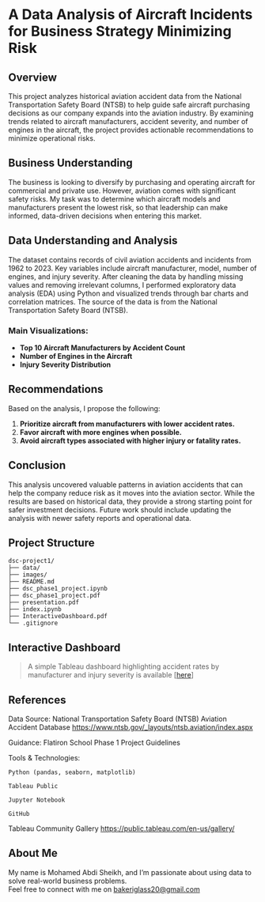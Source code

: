 # A Data Analysis of Aircraft Incidents for Business Strategy Minimizing Risk

## Overview
This project analyzes historical aviation accident data from the National Transportation Safety Board (NTSB) to help guide safe aircraft purchasing decisions as our company expands into the aviation industry. By examining trends related to aircraft manufacturers, accident severity, and number of engines in the aircraft, the project provides actionable recommendations to minimize operational risks.

## Business Understanding
The business is looking to diversify by purchasing and operating aircraft for commercial and private use. However, aviation comes with significant safety risks. My task was to determine which aircraft models and manufacturers present the lowest risk, so that leadership can make informed, data-driven decisions when entering this market.

## Data Understanding and Analysis
The dataset contains records of civil aviation accidents and incidents from 1962 to 2023. Key variables include aircraft manufacturer, model, number of engines, and injury severity. After cleaning the data by handling missing values and removing irrelevant columns, I performed exploratory data analysis (EDA) using Python and visualized trends through bar charts and correlation matrices. The source of the data is from the National Transportation Safety Board (NTSB).

### Main Visualizations:
- **Top 10 Aircraft Manufacturers by Accident Count**
- **Number of Engines in the Aircraft**
- **Injury Severity Distribution**

## Recommendations
Based on the analysis, I propose the following:
1. **Prioritize aircraft from manufacturers with lower accident rates.**
2. **Favor aircraft with more engines when possible.**
3. **Avoid aircraft types associated with higher injury or fatality rates.**

## Conclusion
This analysis uncovered valuable patterns in aviation accidents that can help the company reduce risk as it moves into the aviation sector. While the results are based on historical data, they provide a strong starting point for safer investment decisions. Future work should include updating the analysis with newer safety reports and operational data.

## Project Structure
```
dsc-project1/
├── data/
├── images/
├── README.md
├── dsc_phase1_project.ipynb
├── dsc_phase1_project.pdf
├── presentation.pdf
├── index.ipynb
├── InteractiveDashboard.pdf
└── .gitignore
```

## Interactive Dashboard
> A simple Tableau dashboard highlighting accident rates by manufacturer and injury severity is available [[here](https://public.tableau.com/app/profile/mohamed.abdi1905/viz/AviationDashboard_17459494580270/Dashboard1?publish=yes)]

## References
Data Source:
National Transportation Safety Board (NTSB) Aviation Accident Database
https://www.ntsb.gov/_layouts/ntsb.aviation/index.aspx

Guidance: Flatiron School Phase 1 Project Guidelines

Tools & Technologies:

    Python (pandas, seaborn, matplotlib)

    Tableau Public

    Jupyter Notebook

    GitHub

Tableau Community Gallery
https://public.tableau.com/en-us/gallery/

## About Me
My name is Mohamed Abdi Sheikh, and I’m passionate about using data to solve real-world business problems.  
Feel free to connect with me on bakeriglass20@gmail.com
